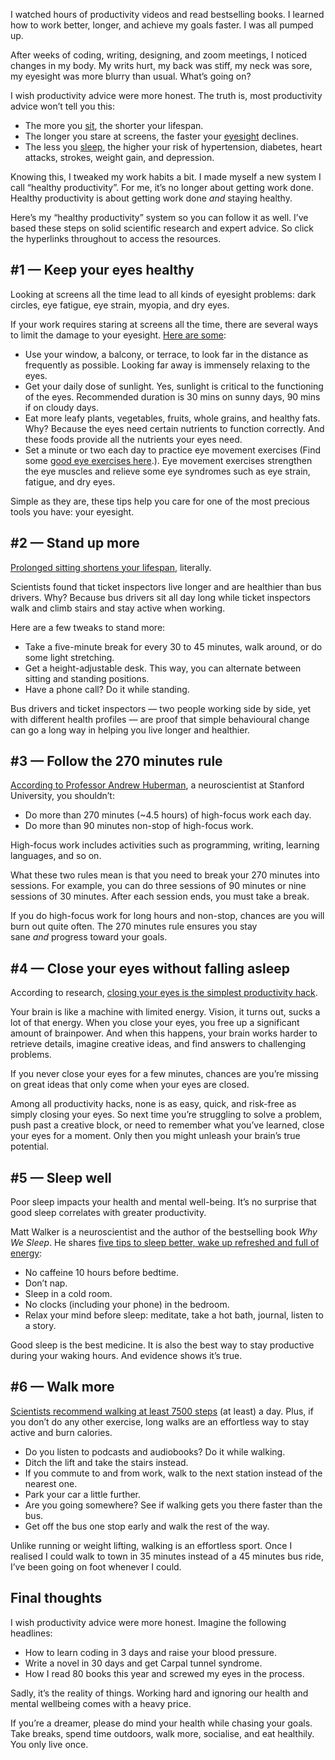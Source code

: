 I watched hours of productivity videos and read bestselling books. I learned how to work better, longer, and achieve my goals faster. I was all pumped up.

After weeks of coding, writing, designing, and zoom meetings, I noticed changes in my body. My writs hurt, my back was stiff, my neck was sore, my eyesight was more blurry than usual. What’s going on?

I wish productivity advice were more honest. The truth is, most productivity advice won’t tell you this:

-   The more you [sit](https://dr-younes-henni.medium.com/the-health-risks-of-prolonged-sitting-are-alarming-9de665a99123), the shorter your lifespan.
-   The longer you stare at screens, the faster your [eyesight](https://dr-younes-henni.medium.com/how-to-slow-the-decline-of-your-eyesight-97ac815957e) declines.
-   The less you [sleep](https://dr-younes-henni.medium.com/how-to-fix-your-sleep-20228f0e11fd), the higher your risk of hypertension, diabetes, heart attacks, strokes, weight gain, and depression.

Knowing this, I tweaked my work habits a bit. I made myself a new system I call “healthy productivity”. For me, it’s no longer about getting work done. Healthy productivity is about getting work done _and_ staying healthy.

Here’s my “healthy productivity” system so you can follow it as well. I’ve based these steps on solid scientific research and expert advice. So click the hyperlinks throughout to access the resources.

## #1 — Keep your eyes healthy

Looking at screens all the time lead to all kinds of eyesight problems: dark circles, eye fatigue, eye strain, myopia, and dry eyes.

If your work requires staring at screens all the time, there are several ways to limit the damage to your eyesight. [Here are some](https://dr-younes-henni.medium.com/how-to-slow-the-decline-of-your-eyesight-97ac815957e):

-   Use your window, a balcony, or terrace, to look far in the distance as frequently as possible. Looking far away is immensely relaxing to the eyes.
-   Get your daily dose of sunlight. Yes, sunlight is critical to the functioning of the eyes. Recommended duration is 30 mins on sunny days, 90 mins if on cloudy days.
-   Eat more leafy plants, vegetables, fruits, whole grains, and healthy fats. Why? Because the eyes need certain nutrients to function correctly. And these foods provide all the nutrients your eyes need.
-   Set a minute or two each day to practice eye movement exercises (Find some [good eye exercises here](https://www.youtube.com/c/VisualExercises/videos).). Eye movement exercises strengthen the eye muscles and relieve some eye syndromes such as eye strain, fatigue, and dry eyes.

Simple as they are, these tips help you care for one of the most precious tools you have: your eyesight.

## #2 — Stand up more

[Prolonged sitting shortens your lifespan](https://dr-younes-henni.medium.com/the-health-risks-of-prolonged-sitting-are-alarming-9de665a99123), literally.

Scientists found that ticket inspectors live longer and are healthier than bus drivers. Why? Because bus drivers sit all day long while ticket inspectors walk and climb stairs and stay active when working.

Here are a few tweaks to stand more:

-   Take a five-minute break for every 30 to 45 minutes, walk around, or do some light stretching.
-   Get a height-adjustable desk. This way, you can alternate between sitting and standing positions.
-   Have a phone call? Do it while standing.

Bus drivers and ticket inspectors — two people working side by side, yet with different health profiles — are proof that simple behavioural change can go a long way in helping you live longer and healthier.

## #3 — Follow the 270 minutes rule

[According to Professor Andrew Huberman](https://www.youtube.com/watch?v=Oo7hQapFe3M&ab_channel=Logitech), a neuroscientist at Stanford University, you shouldn’t:

-   Do more than 270 minutes (~4.5 hours) of high-focus work each day.
-   Do more than 90 minutes non-stop of high-focus work.

High-focus work includes activities such as programming, writing, learning languages, and so on.

What these two rules mean is that you need to break your 270 minutes into sessions. For example, you can do three sessions of 90 minutes or nine sessions of 30 minutes. After each session ends, you must take a break.

If you do high-focus work for long hours and non-stop, chances are you will burn out quite often. The 270 minutes rule ensures you stay sane _and_ progress toward your goals.

## #4 — Close your eyes without falling asleep

According to research, [closing your eyes is the simplest productivity hack](https://dr-younes-henni.medium.com/the-surprising-benefits-of-closing-your-eyes-6f2e2838ddb8).

Your brain is like a machine with limited energy. Vision, it turns out, sucks a lot of that energy. When you close your eyes, you free up a significant amount of brainpower. And when this happens, your brain works harder to retrieve details, imagine creative ideas, and find answers to challenging problems.

If you never close your eyes for a few minutes, chances are you’re missing on great ideas that only come when your eyes are closed.

Among all productivity hacks, none is as easy, quick, and risk-free as simply closing your eyes. So next time you’re struggling to solve a problem, push past a creative block, or need to remember what you’ve learned, close your eyes for a moment. Only then you might unleash your brain’s true potential.

## #5 — Sleep well

Poor sleep impacts your health and mental well-being. It’s no surprise that good sleep correlates with greater productivity.

Matt Walker is a neuroscientist and the author of the bestselling book _Why We Sleep_. He shares [five tips to sleep better, wake up refreshed and full of energy](https://dr-younes-henni.medium.com/how-to-fix-your-sleep-20228f0e11fd):

-   No caffeine 10 hours before bedtime.
-   Don’t nap.
-   Sleep in a cold room.
-   No clocks (including your phone) in the bedroom.
-   Relax your mind before sleep: meditate, take a hot bath, journal, listen to a story.

Good sleep is the best medicine. It is also the best way to stay productive during your waking hours. And evidence shows it’s true.

## #6 — Walk more

[Scientists recommend walking at least 7500 steps](https://www.newscientist.com/article/mg25133512-200-5-fruit-and-veg-8-hours-sleep-should-we-trust-daily-health-targets/) (at least) a day. Plus, if you don’t do any other exercise, long walks are an effortless way to stay active and burn calories.

-   Do you listen to podcasts and audiobooks? Do it while walking.
-   Ditch the lift and take the stairs instead.
-   If you commute to and from work, walk to the next station instead of the nearest one.
-   Park your car a little further.
-   Are you going somewhere? See if walking gets you there faster than the bus.
-   Get off the bus one stop early and walk the rest of the way.

Unlike running or weight lifting, walking is an effortless sport. Once I realised I could walk to town in 35 minutes instead of a 45 minutes bus ride, I’ve been going on foot whenever I could.

## Final thoughts

I wish productivity advice were more honest. Imagine the following headlines:

-   How to learn coding in 3 days and raise your blood pressure.
-   Write a novel in 30 days and get Carpal tunnel syndrome.
-   How I read 80 books this year and screwed my eyes in the process.

Sadly, it’s the reality of things. Working hard and ignoring our health and mental wellbeing comes with a heavy price.

If you’re a dreamer, please do mind your health while chasing your goals. Take breaks, spend time outdoors, walk more, socialise, and eat healthily. You only live once.